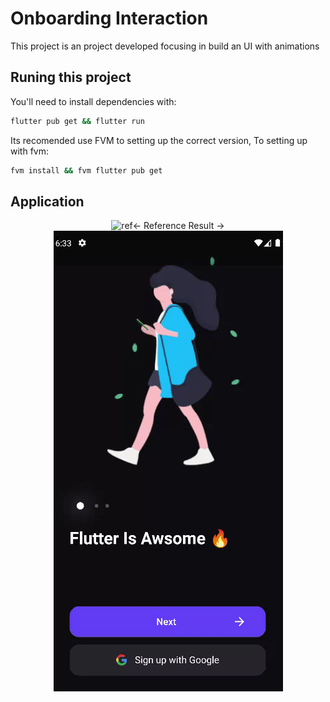 # Onboarding Interaction

This project is an project developed focusing in build an UI with animations

## Runing this project

You'll need to install dependencies with:

```bash
flutter pub get && flutter run
```

Its recomended use FVM to setting up the correct version,
To setting up with fvm:

```bash
fvm install && fvm flutter pub get
```

## Application

<div align="center" width="100%">
  <img src="./expected.gif" title="ref"></img><span><- Reference   Result -></span><img src="./animations_app.gif" title="App"></img>
</div>
